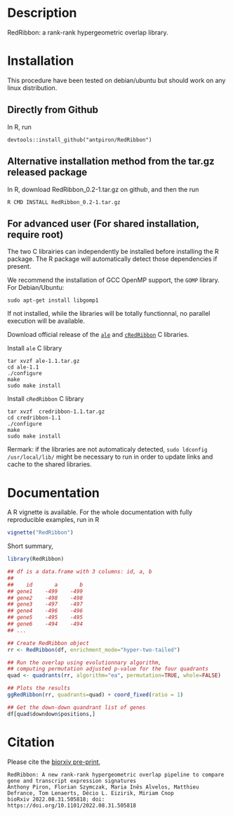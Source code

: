 # Description

RedRibbon: a rank-rank hypergeometric overlap library.

# Installation

This procedure have been tested on debian/ubuntu but should work on any linux distribution.

## Directly from Github

In R, run

```
devtools::install_github("antpiron/RedRibbon")
```


## Alternative installation method from the tar.gz released package

In R, download RedRibbon_0.2-1.tar.gz on github, and then the run

```
R CMD INSTALL RedRibbon_0.2-1.tar.gz
```


## For advanced user (For shared installation, require root)

The two C librairies can independently be installed before installing the R package. The R package will automatically detect those dependencies if present.

We recommend the installation of GCC OpenMP support, the `GOMP` library. For Debian/Ubuntu:

```
sudo apt-get install libgomp1
```

If not installed, while the libraries will be totally functionnal, no parallel execution will be available.


Download official release of the [`ale`](https://github.com/antpiron/ale) and
[`cRedRibbon`](https://github.com/antpiron/cRedRibbon) C libraries.


Install `ale` C library

```
tar xvzf ale-1.1.tar.gz
cd ale-1.1
./configure
make
sudo make install
```

Install `cRedRibbon` C library

```
tar xvzf  credribbon-1.1.tar.gz
cd credribbon-1.1
./configure
make
sudo make install
```

Rermark: if the libraries are not automaticaly detected, `sudo ldconfig /usr/local/lib/` might be necessary to run in order to update links and cache to the shared libraries.

# Documentation

A R vignette is available. For the whole documentation with fully reproducible examples, run in R

```R
vignette("RedRibbon")
```


Short summary,

```R
library(RedRibbon)

## df is a data.frame with 3 columns: id, a, b
## 
##    id 	   a 	   b
## gene1 	-499 	-499
## gene2 	-498 	-498
## gene3 	-497 	-497
## gene4 	-496 	-496
## gene5 	-495 	-495
## gene6 	-494 	-494 
## ...

## Create RedRibbon object
rr <- RedRibbon(df, enrichment_mode="hyper-two-tailed")

## Run the overlap using evolutionnary algorithm,
## computing permutation adjusted p-value for the four quadrants
quad <- quadrants(rr, algorithm="ea", permutation=TRUE, whole=FALSE)

## Plots the results
ggRedRibbon(rr, quadrants=quad) + coord_fixed(ratio = 1)

## Get the down-down quandrant list of genes
df[quad$downdown$positions,]
```


# Citation

Please cite the [biorxiv pre-print](https://doi.org/10.1101/2022.08.31.505818),

```
RedRibbon: A new rank-rank hypergeometric overlap pipeline to compare gene and transcript expression signatures
Anthony Piron, Florian Szymczak, Maria Inês Alvelos, Matthieu Defrance, Tom Lenaerts, Décio L. Eizirik, Miriam Cnop
bioRxiv 2022.08.31.505818; doi: https://doi.org/10.1101/2022.08.31.505818 
```
